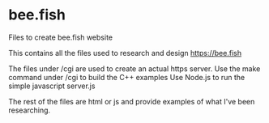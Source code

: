 # bee.fish
Files to create bee.fish website

This contains all the files used to research and design https://bee.fish

The files under /cgi are used to create an actual https server.
Use the make command under /cgi to build the C++ examples
Use Node.js to run the simple javascript server.js

The rest of the files are html or js and provide examples of what I've been researching.

